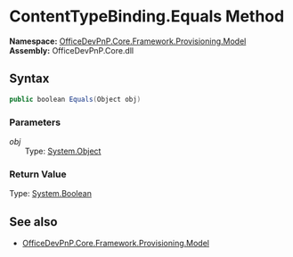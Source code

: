 # ContentTypeBinding.Equals Method  
**Namespace:** [OfficeDevPnP.Core.Framework.Provisioning.Model](OfficeDevPnP.Core.Framework.Provisioning.Model.md)  
**Assembly:** OfficeDevPnP.Core.dll  
## Syntax
```C#
public boolean Equals(Object obj)
```
### Parameters
*obj*  
&emsp;&emsp;Type: [System.Object](System.Object.md) 
&emsp;&emsp;  
  
### Return Value
Type: [System.Boolean](System.Boolean.md 
)
## See also
- [OfficeDevPnP.Core.Framework.Provisioning.Model](OfficeDevPnP.Core.Framework.Provisioning.Model.md)
